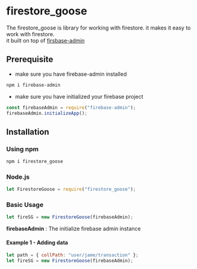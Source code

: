 # firestore_goose

The firestore_goose is library for working with firestore. it makes it easy to work with firestore.<br>
it built on top of [firsbase-admin](https://www.npmjs.com/package/firebase-admin)

## Prerequisite

- make sure you have firebase-admin installed

```bash
npm i firebase-admin
```

- make sure you have initialized your firebase project

```js
const firebaseAdmin = require("firebase-admin");
firebaseAdmin.initializeApp();
```

## Installation

### Using npm

```bash
npm i firestore_goose
```

### Node.js

```js
let FirestoreGoose = require("firestore_goose");
```

### Basic Usage

```js
let fireSG = new FirestoreGoose(firebaseAdmin);
```

**firebaseAdmin** : The initialize firebase admin instance

#### Example 1 - Adding data

```js
let path = { collPath: "user/jame/transaction" };
let fireSG = new FirestoreGoose(firebaseAdmin);
```
